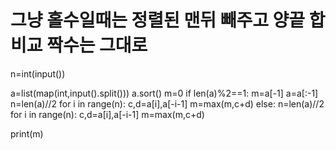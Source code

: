 # 그냥 홀수일때는 정렬된 맨뒤 빼주고 양끝 합 비교 짝수는 그대로 

n=int(input())

a=list(map(int,input().split()))
a.sort()
m=0
if len(a)%2==1:
    m=a[-1]
    a=a[:-1]
    n=len(a)//2
    for i in range(n):
        c,d=a[i],a[-i-1]
        m=max(m,c+d)
else:
    n=len(a)//2
    for i in range(n):
        c,d=a[i],a[-i-1]
        m=max(m,c+d)

print(m)
